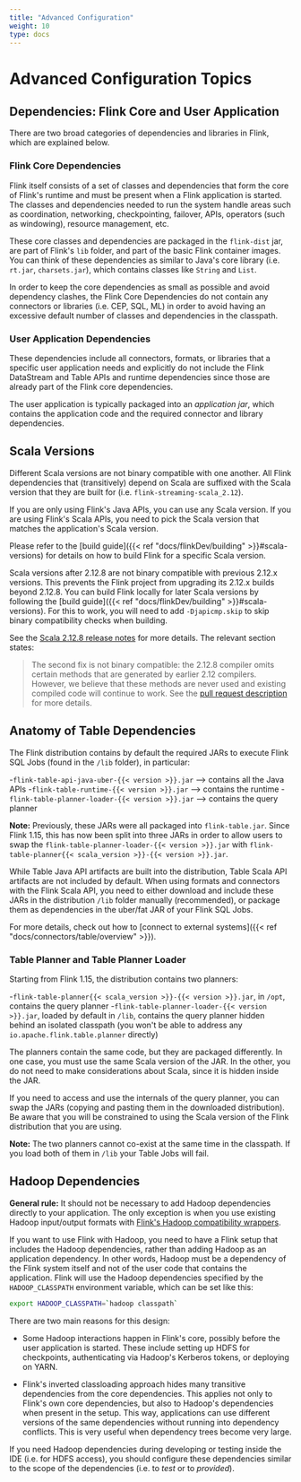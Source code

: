 ```yaml
---
title: "Advanced Configuration"
weight: 10
type: docs
---
```

<!--
Licensed to the Apache Software Foundation (ASF) under one
or more contributor license agreements.  See the NOTICE file
distributed with this work for additional information
regarding copyright ownership.  The ASF licenses this file
to you under the Apache License, Version 2.0 (the
"License"); you may not use this file except in compliance
with the License.  You may obtain a copy of the License at

  http://www.apache.org/licenses/LICENSE-2.0

Unless required by applicable law or agreed to in writing,
software distributed under the License is distributed on an
"AS IS" BASIS, WITHOUT WARRANTIES OR CONDITIONS OF ANY
KIND, either express or implied.  See the License for the
specific language governing permissions and limitations
under the License.
-->

# Advanced Configuration Topics

## Dependencies: Flink Core and User Application

There are two broad categories of dependencies and libraries in Flink, which are explained below.

### Flink Core Dependencies

Flink itself consists of a set of classes and dependencies that form the core of Flink's runtime
and must be present when a Flink application is started. The classes and dependencies needed to run
the system handle areas such as coordination, networking, checkpointing, failover, APIs,
operators (such as windowing), resource management, etc.

These core classes and dependencies are packaged in the `flink-dist` jar, are part of Flink's `lib`
folder, and part of the basic Flink container images. You can think of these dependencies as similar
to Java's core library (i.e. `rt.jar`, `charsets.jar`), which contains classes like `String` and `List`.

In order to keep the core dependencies as small as possible and avoid dependency clashes, the
Flink Core Dependencies do not contain any connectors or libraries (i.e. CEP, SQL, ML) in order to
avoid having an excessive default number of classes and dependencies in the classpath.

### User Application Dependencies

These dependencies include all connectors, formats, or libraries that a specific user application
needs and explicitly do not include the Flink DataStream and Table APIs and runtime dependencies 
since those are already part of the Flink core dependencies.

The user application is typically packaged into an *application jar*, which contains the application
code and the required connector and library dependencies.

## Scala Versions

Different Scala versions are not binary compatible with one another. All Flink dependencies that 
(transitively) depend on Scala are suffixed with the Scala version that they are built for 
(i.e. `flink-streaming-scala_2.12`).

If you are only using Flink's Java APIs, you can use any Scala version. If you are using Flink's Scala APIs, 
you need to pick the Scala version that matches the application's Scala version.

Please refer to the [build guide]({{< ref "docs/flinkDev/building" >}}#scala-versions) for details 
on how to build Flink for a specific Scala version.

Scala versions after 2.12.8 are not binary compatible with previous 2.12.x versions. This prevents
the Flink project from upgrading its 2.12.x builds beyond 2.12.8. You can build Flink locally for
later Scala versions by following the [build guide]({{< ref "docs/flinkDev/building" >}}#scala-versions).
For this to work, you will need to add `-Djapicmp.skip` to skip binary compatibility checks when building.

See the [Scala 2.12.8 release notes](https://github.com/scala/scala/releases/tag/v2.12.8) for more details.
The relevant section states:

> The second fix is not binary compatible: the 2.12.8 compiler omits certain
> methods that are generated by earlier 2.12 compilers. However, we believe
> that these methods are never used and existing compiled code will continue to
> work.  See the [pull request
> description](https://github.com/scala/scala/pull/7469) for more details.

## Anatomy of Table Dependencies

The Flink distribution contains by default the required JARs to execute Flink SQL Jobs (found in the `/lib` folder), 
in particular:

-`flink-table-api-java-uber-{{< version >}}.jar` --> contains all the Java APIs
-`flink-table-runtime-{{< version >}}.jar` --> contains the runtime
-`flink-table-planner-loader-{{< version >}}.jar` --> contains the query planner

**Note:** Previously, these JARs were all packaged into `flink-table.jar`. Since Flink 1.15, this has 
now been split into three JARs in order to allow users to swap the `flink-table-planner-loader-{{< version >}}.jar` 
with `flink-table-planner{{< scala_version >}}-{{< version >}}.jar`.

While Table Java API artifacts are built into the distribution, Table Scala API artifacts are not 
included by default. When using formats and connectors with the Flink Scala API, you need to either 
download and include these JARs in the distribution `/lib` folder manually (recommended), or package 
them as dependencies in the uber/fat JAR of your Flink SQL Jobs.

For more details, check out how to [connect to external systems]({{< ref "docs/connectors/table/overview" >}}).

### Table Planner and Table Planner Loader

Starting from Flink 1.15, the distribution contains two planners:

-`flink-table-planner{{< scala_version >}}-{{< version >}}.jar`, in `/opt`, contains the query planner
-`flink-table-planner-loader-{{< version >}}.jar`, loaded by default in `/lib`, contains the query planner 
  hidden behind an isolated classpath (you won't be able to address any `io.apache.flink.table.planner` directly)

The planners contain the same code, but they are packaged differently. In one case, you must use the 
same Scala version of the JAR. In the other, you do not need to make considerations about Scala, since
it is hidden inside the JAR.

If you need to access and use the internals of the query planner, you can swap the JARs (copying and
pasting them in the downloaded distribution). Be aware that you will be constrained to using the Scala 
version of the Flink distribution that you are using.

**Note:** The two planners cannot co-exist at the same time in the classpath. If you load both of them
in `/lib` your Table Jobs will fail.

## Hadoop Dependencies

**General rule:** It should not be necessary to add Hadoop dependencies directly to your application.
The only exception is when you use existing Hadoop input/output formats with [Flink's Hadoop compatibility 
wrappers](https://nightlies.apache.org/flink/flink-docs-master/docs/dev/dataset/hadoop_compatibility/).

If you want to use Flink with Hadoop, you need to have a Flink setup that includes the Hadoop dependencies, 
rather than adding Hadoop as an application dependency. In other words, Hadoop must be a dependency 
of the Flink system itself and not of the user code that contains the application. Flink will use the
Hadoop dependencies specified by the `HADOOP_CLASSPATH` environment variable, which can be set like this:

```bash
export HADOOP_CLASSPATH=`hadoop classpath`
```

There are two main reasons for this design:

- Some Hadoop interactions happen in Flink's core, possibly before the user application is started. 
  These include setting up HDFS for checkpoints, authenticating via Hadoop's Kerberos tokens, or 
  deploying on YARN.

- Flink's inverted classloading approach hides many transitive dependencies from the core dependencies. 
  This applies not only to Flink's own core dependencies, but also to Hadoop's dependencies when present 
  in the setup. This way, applications can use different versions of the same dependencies without 
  running into dependency conflicts. This is very useful when dependency trees become very large. 

If you need Hadoop dependencies during developing or testing inside the IDE (i.e. for HDFS access),
you should configure these dependencies similar to the scope of the dependencies (i.e. to *test* or 
to *provided*).
